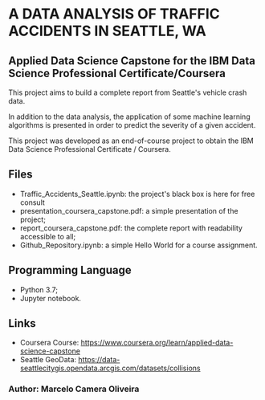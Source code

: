 # A DATA ANALYSIS OF TRAFFIC ACCIDENTS IN SEATTLE, WA
## Applied Data Science Capstone for the IBM Data Science Professional Certificate/Coursera

This project aims to build a complete report from Seattle's vehicle crash data.

In addition to the data analysis, the application of some machine learning algorithms is presented in order to predict the severity of a given accident.

This project was developed as an end-of-course project to obtain the IBM Data Science Professional Certificate / Coursera.


## Files

- Traffic_Accidents_Seattle.ipynb: the project's black box is here for free consult
- presentation_coursera_capstone.pdf: a simple presentation of the project;
- report_coursera_capstone.pdf: the complete report with readability accessible to all;
- Github_Repository.ipynb: a simple Hello World for a course assignment.

##  Programming Language
 
 - Python 3.7;
 - Jupyter notebook.

## Links
- Coursera Course: https://www.coursera.org/learn/applied-data-science-capstone
- Seattle GeoData: https://data-seattlecitygis.opendata.arcgis.com/datasets/collisions


### Author: Marcelo Camera Oliveira
